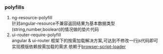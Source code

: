### polyfills

1. ng-resource-polyfill  
    针对angular-resource不兼容返回结果为基本数据类型(string,number,boolean)的情况做的垫片代码
2. ui-router-require-polyfill   
    angular & ui-router 框架下的按需加载解决方案,可达到不修改一行js代码即可实现模版依赖按需加载的需求.依赖于[browser-script-loader](https://github.com/kuitos/script-loader)